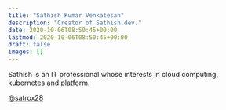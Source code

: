 ```yaml
---
title: "Sathish Kumar Venkatesan"
description: "Creator of Sathish.dev."
date: 2020-10-06T08:50:45+00:00
lastmod: 2020-10-06T08:50:45+00:00
draft: false
images: []
---
```


Sathish is an IT professional whose interests in cloud computing, kubernetes and platform.

[@satrox28](https://twitter.com/satrox28)
